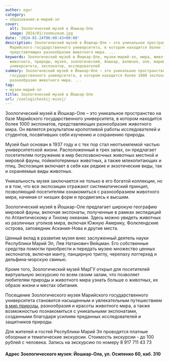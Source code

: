 ```yaml
---
author: egor
category:
- образование-в-марий-эл
cover:
  alt: Зоологический музей в Йошкар-Оле
  image: 2024/01/zoomuzeum.jpg
date: '2024-01-24T06:00:43+00:00'
description: Зоологический музей в Йошкар-Оле – это уникальное пространство на базе
  Марийского государственного университета, в котором находится более 1000 экспонатов,
  представляющих разнообразие животного мира. ...
keywords: Зоологический музей в Йошкар-Оле, музеи-марий-эл, мира, животных, музей,
  животного, природы, музея, зоологический, йошкар, включая, оле, марийского, государственного,
  университета, экспонатов, исследователей
summary: Зоологический музей в Йошкар-Оле – это уникальное пространство на базе Марийского
  государственного университета, в котором находится более 1000 экспонатов, представляющих
  разнообразие животного мира. ...
tag:
- музеи-марий-эл
title: Зоологический музей в Йошкар-Оле
url: /zoologicheskij-muzej/
---
```


Зоологический музей в Йошкар-Оле – это уникальное пространство на базе Марийского государственного университета, в котором находится более 1000 экспонатов, представляющих разнообразие животного мира. Он является результатом кропотливой работы исследователей и студентов, посвятивших себя изучению и сохранению природы.

Музей был основан в 1937 году и с тех пор стал неотъемлемой частью университетской жизни. Расположенный в трех залах, он предлагает посетителям погружение в мир беспозвоночных животных местной и мировой фауны, пойкилотермных животных, а также млекопитающих и птиц. Экспозиция включает в себя как редкие и экзотические виды, так и охраняемые виды животных.

Уникальность музея заключается не только в его богатой коллекции, но и в том, что все экспозиции отражают систематический принцип, позволяющий посетителям ознакомиться с разнообразием животного мира, начиная от низших форм и продвигаясь к высшим.

Зоологический музей в Йошкар-Оле предлагает широкую географию мировой фауны, включая экспонаты, полученные в рамках экспедиций по Атлантическому и Тихому океанам. Здесь можно увидеть животных из различных уголков мира, включая Южную Америку, Фолклендские острова, заповедник Аскания-Нова и другие места.

Ценный вклад в развитие музея внес заслуженный деятель науки Республики Марий Эл, Лев Натанович Вейцман. Его собственные средства помогли приобрести и передать музею множество ценных экспонатов, включая манту, панцирную триглу, черепаху логгерхед и дельфина-морскую свинью.

Кроме того, Зоологический музей МарГУ открыл для посетителей виртуальную экскурсию по всем своим залам, что позволяет любителям природы и животного мира узнать больше о животных, их образе жизни и местах обитания.

Посещение Зоологического музея Марийского государственного университета становится насыщенным и увлекательным путешествием [в мир природы](/perlamutr_marijskih_lesov/), разнообразия и красоты животного мира, а также возможностью познакомиться с уникальными экспонатами, созданными благодаря усилиям преданных исследователей и защитников природы.

Для жителей и гостей Республики Марий Эл проводятся платные обзорные и тематические экскурсии. Стоимость экскурсии \- до 100 рублей с человека. Запись на экскурсию по номеру 8 917 711 43 73

#### Адрес Зоологического музея: Йошкар-Ола, ул. Осипенко 60, каб. 310